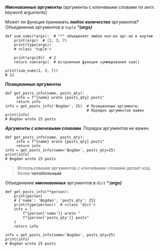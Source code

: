 ***Именованные аргументы*** (аргументы с ключевыми словами по англ. keyword arguments)

Может ли функция принимать ***любое количество*** аргументов?
Объединение аргументов в `tuple` ***(*args)***
```
def sum_nums(*args):  # "*" объединяет любое кол-во арг-ов в кортеж
	print(args)  # (2, 3, 7)
	print(type(args))
	# <class 'tuple'>

	print(args[0])  # 2
	return sum(args)  # встроенная функция суммирования sum()

print(sum_nums(2, 3, 7))
# 12
```

***Позиционные аргументы***
```
def get_posts_info(name, posts_qty):
	 info = f"{name} wrote {posts_qty} posts"
	 return info
info = get_posts_info('Bogdan', 25)  # Позиционные аргументы.
									 # Порядок аргументов важен
print(info)
# Bogdan wrote 25 posts
```

***Аргументы с ключевыми словами***. Порядок аргументов не важен.
```
def get_posts_info(name, posts_qty):
	 info = f"{name} wrote {posts_qty} posts"
	 return info
info = get_posts_info(name='Bogdan', posts_qty=25) 
print(info)
# Bogdan wrote 25 posts
```
> Использование аргументов с ключевыми словами делает код более ***читабельным***

Объединение ***именованных*** аргументов в `dict` **(**args)***
```
def get_posts_info(**person):
	print(person)
	# {'name': 'Bogdan', 'posts_qty': 25}
	print(type(person))  # <class 'dict'>
	info = (
		f"{person['name']} wrote "
		f"{person['posts_qty']} posts"
	)
	return info

info = get_posts_info(name='Bogdan', posts_qty=25)
print(info)
# Bogdan wrote 25 posts
```


